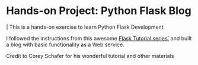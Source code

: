 # Hands-on Project: Python Flask Blog 
| This is a hands-on exercise to learn Python Flask Development

I followed the instructions from this awesome [Flask Tutorial series`](https://youtube.com/playlist?list=PL-osiE80TeTs4UjLw5MM6OjgkjFeUxCYH&si=vqC7ImRytUN3Om3q) and built a blog with basic functionality as a Web service.

Credit to Corey Schafer for his wonderful tutorial and other materials